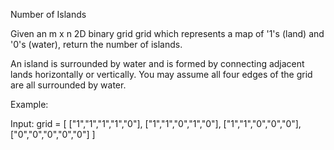 Number of Islands

Given an m x n 2D binary grid grid which represents a map of '1's (land) and '0's (water), return the number of islands.

An island is surrounded by water and is formed by connecting adjacent lands horizontally or vertically. You may assume all four edges of the grid are all surrounded by water.

Example:

Input: grid =  [
		["1","1","1","1","0"],
  		["1","1","0","1","0"],
  		["1","1","0","0","0"],
  		["0","0","0","0","0"]
		]	
